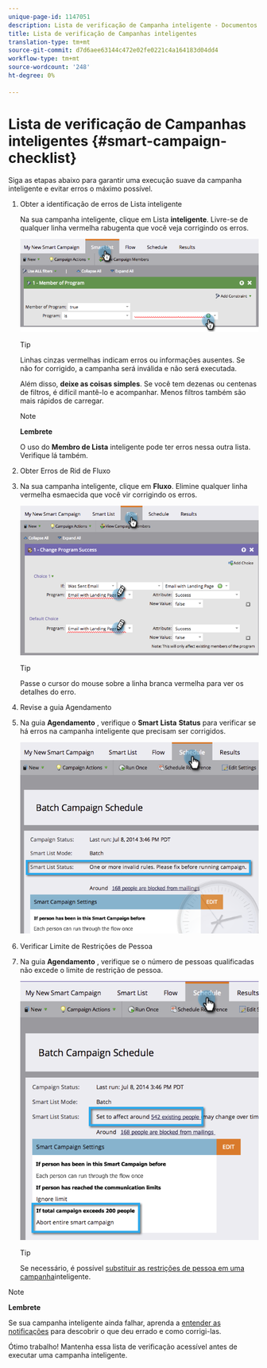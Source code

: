 ```yaml
---
unique-page-id: 1147051
description: Lista de verificação de Campanha inteligente - Documentos do marketing - Documentação do produto
title: Lista de verificação de Campanhas inteligentes
translation-type: tm+mt
source-git-commit: d7d6aee63144c472e02fe0221c4a164183d04dd4
workflow-type: tm+mt
source-wordcount: '248'
ht-degree: 0%

---
```



# Lista de verificação de Campanhas inteligentes {#smart-campaign-checklist}

Siga as etapas abaixo para garantir uma execução suave da campanha inteligente e evitar erros o máximo possível.

1. Obter a identificação de erros de Lista inteligente

   Na sua campanha inteligente, clique em Lista **inteligente**. Livre-se de qualquer linha vermelha rabugenta que você veja corrigindo os erros.

   ![](assets/image2014-9-22-16-3a9-3a13.png)

   >[!TIP]
   >
   >Linhas cinzas vermelhas indicam erros ou informações ausentes. Se não for corrigido, a campanha será inválida e não será executada.
   >
   >
   >Além disso, **deixe as coisas simples**. Se você tem dezenas ou centenas de filtros, é difícil mantê-lo e acompanhar. Menos filtros também são mais rápidos de carregar.

   >[!NOTE]
   >
   >**Lembrete**
   >
   >
   >O uso do **Membro de Lista** inteligente pode ter erros nessa outra lista. Verifique lá também.

1. Obter Erros de Rid de Fluxo
1. Na sua campanha inteligente, clique em **Fluxo**. Elimine qualquer linha vermelha esmaecida que você vir corrigindo os erros.

   ![](assets/image2014-9-22-16-3a10-3a49.png)

   >[!TIP]
   >
   >Passe o cursor do mouse sobre a linha branca vermelha para ver os detalhes do erro.

1. Revise a guia Agendamento
1. Na guia **Agendamento** , verifique o **Smart** **Lista** **Status** para verificar se há erros na campanha inteligente que precisam ser corrigidos.

   ![](assets/three.png)

1. Verificar Limite de Restrições de Pessoa
1. Na guia **Agendamento** , verifique se o número de pessoas qualificadas não excede o limite de restrição de pessoa.

   ![](assets/four.png)

   >[!TIP]
   >
   >Se necessário, é possível [substituir as restrições de pessoa em uma campanha](../../../../product-docs/core-marketo-concepts/smart-campaigns/using-smart-campaigns/override-person-restrictions-in-a-smart-campaign.md)inteligente.

>[!NOTE]
>
>**Lembrete**
>
>Se sua campanha inteligente ainda falhar, aprenda a [entender as notificações](../../../../product-docs/core-marketo-concepts/miscellaneous/understanding-notifications.md) para descobrir o que deu errado e como corrigi-las.

Ótimo trabalho! Mantenha essa lista de verificação acessível antes de executar uma campanha inteligente.